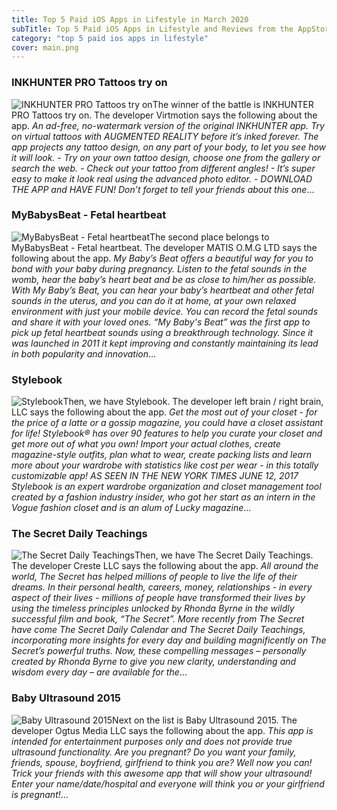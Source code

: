 ```yaml
---
title: Top 5 Paid iOS Apps in Lifestyle in March 2020
subTitle: Top 5 Paid iOS Apps in Lifestyle and Reviews from the AppStore in March 2020.
category: "top 5 paid ios apps in lifestyle"
cover: main.png
---
```


### INKHUNTER PRO Tattoos try on

![INKHUNTER PRO Tattoos try on](https://is5-ssl.mzstatic.com/image/thumb/Purple114/v4/99/21/f1/9921f18c-4a2b-41da-7fc5-22f058898808/AppIcon.pro-0-0-1x_U007emarketing-0-0-0-7-0-85-220.png/100x100bb.png)The winner of the battle is INKHUNTER PRO Tattoos try on. The developer Virtmotion says the following about the app. _An ad-free, no-watermark version of the original INKHUNTER app.  Try on virtual tattoos with AUGMENTED REALITY before it’s inked forever. The app projects any tattoo design, on any part of your body, to let you see how it will look.  - Try on your own tattoo design, choose one from the gallery or search the web. - Check out your tattoo from different angles! - It’s super easy to make it look real using the advanced photo editor. - DOWNLOAD THE APP and HAVE FUN!  Don’t forget to tell your friends about this one_...

### MyBabysBeat - Fetal heartbeat

![MyBabysBeat - Fetal heartbeat](https://is1-ssl.mzstatic.com/image/thumb/Purple124/v4/ad/01/b2/ad01b2c4-d948-0dc9-0308-2cf519b11f47/AppIcon-1-0-0-1x_U007emarketing-0-0-4-0-85-220.png/100x100bb.png)The second place belongs to MyBabysBeat - Fetal heartbeat. The developer MATIS O.M.G LTD says the following about the app. _My Baby’s Beat offers a beautiful way for you to bond with your baby during pregnancy. Listen to the fetal sounds in the womb, hear the baby’s heart beat and be as close to him/her as possible.   With My Baby’s Beat, you can hear your baby’s heartbeat and other fetal sounds in the uterus, and you can do it at home, at your own relaxed environment with just your mobile device. You can record the fetal sounds and share it with your loved ones.   “My Baby's Beat” was the first app to pick up fetal heartbeat sounds using a breakthrough technology. Since it was launched in 2011 it kept improving and constantly maintaining its lead in both popularity and innovation_...

### Stylebook

![Stylebook](https://is4-ssl.mzstatic.com/image/thumb/Purple123/v4/55/e4/44/55e444e7-0506-611e-4561-7ce3c16e271d/AppIcon-0-1x_U007emarketing-0-0-GLES2_U002c0-512MB-sRGB-0-0-0-85-220-0-0-0-3.png/100x100bb.png)Then, we have Stylebook. The developer left brain / right brain, LLC says the following about the app. _Get the most out of your closet - for the price of a latte or a gossip magazine, you could have a closet assistant for life!  Stylebook® has over 90 features to help you curate your closet and get more out of what you own!  Import your actual clothes, create magazine-style outfits, plan what to wear, create packing lists and learn more about your wardrobe with statistics like cost per wear - in this totally customizable app!  AS SEEN IN THE NEW YORK TIMES JUNE 12, 2017  Stylebook is an expert wardrobe organization and closet management tool created by a fashion industry insider, who got her start as an intern in the Vogue fashion closet and is an alum of Lucky magazine_...

### The Secret Daily Teachings

![The Secret Daily Teachings](https://is4-ssl.mzstatic.com/image/thumb/Purple123/v4/4d/10/07/4d10077d-3015-feba-915e-f4c48965bf46/AppIcon-0-1x_U007emarketing-0-0-GLES2_U002c0-512MB-sRGB-0-0-0-85-220-0-0-0-7.png/100x100bb.png)Then, we have The Secret Daily Teachings. The developer Creste LLC says the following about the app. _All around the world, The Secret has helped millions of people to live the life of their dreams. In their personal health, careers, money, relationships - in every aspect of their lives - millions of people have transformed their lives by using the timeless principles unlocked by Rhonda Byrne in the wildly successful film and book, “The Secret”.  More recently from The Secret have come The Secret Daily Calendar and The Secret Daily Teachings, incorporating more insights for every day and building magnificently on The Secret’s powerful truths. Now, these compelling messages – personally created by Rhonda Byrne to give you new clarity, understanding and wisdom every day – are available for the_...

### Baby Ultrasound 2015

![Baby Ultrasound 2015](https://is5-ssl.mzstatic.com/image/thumb/Purple2/v4/7d/77/31/7d773145-0e5b-fac9-81ae-1db6d4b4a86b/pr_source.jpg/100x100bb.png)Next on the list is Baby Ultrasound 2015. The developer Ogtus Media LLC says the following about the app. _This app is intended for entertainment purposes only and does not provide true ultrasound functionality.  Are you pregnant? Do you want your family, friends, spouse, boyfriend, girlfriend to think you are?  Well now you can!  Trick your friends with this awesome app that will show your ultrasound!  Enter your name/date/hospital and everyone will think you or your girlfriend is pregnant!_...

